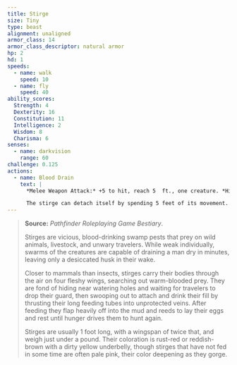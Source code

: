 ```yaml
---
title: Stirge
size: Tiny
type: beast
alignment: unaligned
armor_class: 14
armor_class_descriptor: natural armor
hp: 2
hd: 1
speeds:
  - name: walk
    speed: 10
  - name: fly
    speed: 40
ability_scores:
  Strength: 4
  Dexterity: 16
  Constitution: 11
  Intelligence: 2
  Wisdom: 8
  Charisma: 6
senses:
  - name: darkvision
    range: 60
challenge: 0.125
actions:
  - name: Blood Drain
    text: |
      *Melee Weapon Attack:* +5 to hit, reach 5  ft., one creature. *Hit:* 5 (1d4 + 3) piercing damage, and the stirge attaches to the target. While attached, the stirge doesn't attack. Instead, at the start of each of the stirge's turns, the target loses 5 (1d4 + 3) hit points due to blood loss.

      The stirge can detach itself by spending 5 feet of its movement. It does so after it drains 10 hit points of blood from the target or the target dies. A creature, including the target, can use its action to detach the stirge.
---
```


> **Source:** *Pathfinder Roleplaying Game Bestiary*.
>
> Stirges are vicious, blood-drinking swamp pests that prey on wild animals, livestock, and unwary travelers. While weak individually, swarms of the creatures are capable of draining a man dry in minutes, leaving only a desiccated husk in their wake.
>
> Closer to mammals than insects, stirges carry their bodies through the air on four fleshy wings, searching out warm-blooded prey. They are fond of hiding near watering holes and waiting for travelers to drop their guard, then swooping out to attach and drink their fill by thrusting their long feeding tubes into unprotected veins. After feeding they flap heavily off into the mud and reeds to lay their eggs and rest until hunger drives them to hunt again.
>
> Stirges are usually 1 foot long, with a wingspan of twice that, and weigh just under a pound. Their coloration is rust-red or reddish-brown with a dirty yellow underbelly, though stirges that have not fed in some time are often pale pink, their color deepening as they gorge.
